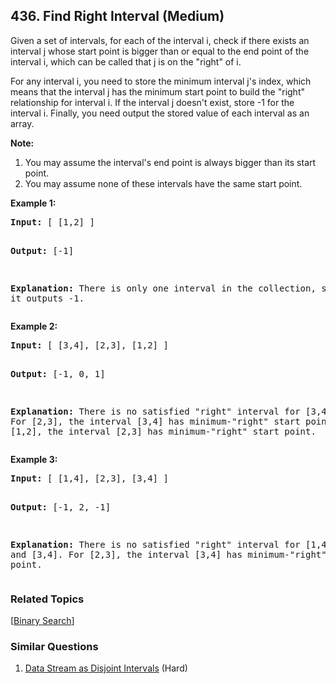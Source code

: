 <!--|This file generated by command(leetcode description); DO NOT EDIT.    |-->
<!--+----------------------------------------------------------------------+-->
<!--|@author    Openset <openset.wang@gmail.com>                           |-->
<!--|@link      https://github.com/openset                                 |-->
<!--|@home      https://github.com/openset/leetcode                        |-->
<!--+----------------------------------------------------------------------+-->

## 436. Find Right Interval (Medium)

<p>
Given a set of intervals, for each of the interval i, check if there exists an interval j whose start point is bigger than or equal to the end point of the interval i, which can be called that j is on the "right" of i.
</p>

<p>
For any interval i, you need to store the minimum interval j's index, which means that the interval j has the minimum start point to build the "right" relationship for interval i. If the interval j doesn't exist, store -1 for the interval i. Finally, you need output the stored value of each interval as an array.
</p>

<p><b>Note:</b><br />
<ol>
<li>You may assume the interval's end point is always bigger than its start point.</li>
<li>You may assume none of these intervals have the same start point.</li>
</ol>
</p>

<p><b>Example 1:</b><br />
<pre>
<b>Input:</b> [ [1,2] ]

<b>Output:</b> [-1]

<b>Explanation:</b> There is only one interval in the collection, so it outputs -1.
</pre>
</p>

<p><b>Example 2:</b><br />
<pre>
<b>Input:</b> [ [3,4], [2,3], [1,2] ]

<b>Output:</b> [-1, 0, 1]

<b>Explanation:</b> There is no satisfied "right" interval for [3,4].
For [2,3], the interval [3,4] has minimum-"right" start point;
For [1,2], the interval [2,3] has minimum-"right" start point.
</pre>
</p>

<p><b>Example 3:</b><br />
<pre>
<b>Input:</b> [ [1,4], [2,3], [3,4] ]

<b>Output:</b> [-1, 2, -1]

<b>Explanation:</b> There is no satisfied "right" interval for [1,4] and [3,4].
For [2,3], the interval [3,4] has minimum-"right" start point.
</pre>
</p>

### Related Topics
  [[Binary Search](https://github.com/openset/leetcode/tree/master/tag/binary-search/README.md)]

### Similar Questions
  1. [Data Stream as Disjoint Intervals](https://github.com/openset/leetcode/tree/master/problems/data-stream-as-disjoint-intervals) (Hard)
